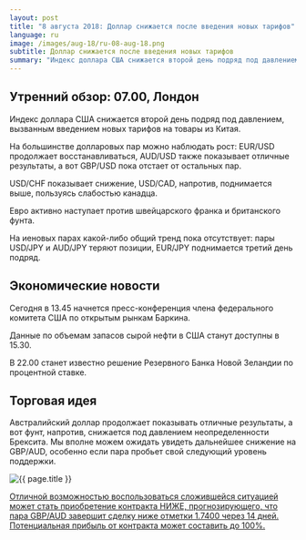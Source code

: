 ```yaml
---
layout: post
title: "8 августа 2018: Доллар снижается после введения новых тарифов"
language: ru
image: /images/aug-18/ru-08-aug-18.png
subtitle: Доллар снижается после введения новых тарифов
summary: "Индекс доллара США снижается второй день подряд под давлением, вызванным введением новых тарифов на товары из Китая"
---
```

## Утренний обзор: 07.00, Лондон
 
Индекс доллара США снижается второй день подряд под давлением, вызванным введением новых тарифов на товары из Китая.

На большинстве долларовых пар можно наблюдать рост: EUR/USD продолжает восстанавливаться, AUD/USD также показывает отличные результаты, а вот GBP/USD пока отстает от остальных пар.

USD/CHF показывает снижение, USD/CAD, напротив, поднимается выше, пользуясь слабостью канадца.

Евро активно наступает против швейцарского франка и британского фунта.

На иеновых парах какой-либо общий тренд пока отсутствует: пары USD/JPY и AUD/JPY теряют позиции, EUR/JPY поднимается третий день подряд.
 
## Экономические новости
 
Сегодня в 13.45 начнется пресс-конференция члена федерального комитета США по открытым рынкам Баркина.

Данные по объемам запасов сырой нефти в США станут доступны в 15.30.

В 22.00 станет известно решение Резервного Банка Новой Зеландии по процентной ставке.
 
## Торговая идея
 
Австралийский доллар продолжает показывать отличные результаты, а вот фунт, напротив, снижается под давлением неопределенности Брексита. Мы вполне можем ожидать увидеть дальнейшее снижение на GBP/AUD, особенно если пара пробьет свой следующий уровень поддержки.

<img src="{{ site.url }}/images/aug-18/ru-08-aug-18.png" alt="{{ page.title }}"  title="{{ page.title }}">

<a href="%LINK%%?currency=USD&market=forex&underlying=frxGBPAUD&formname=higherlower&duration_amount=14&duration_units=d&amount=10&amount_type=stake&expiry_type=duration&barrier=1.7400" target="_blank" rel="noopener noreferrer nofollow">Отличной возможностью воспользоваться сложившейся ситуацией может стать приобретение контракта НИЖЕ, прогнозирующего, что пара GBP/AUD завершит сделку ниже отметки 1.7400 через 14 дней. Потенциальная прибыль от контракта может составить до 100%.</a>
